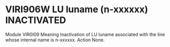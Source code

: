 # VIRI906W LU luname (n-xxxxxx) INACTIVATED
Module
    VIR0I09
Meaning
    Inactivation of LU luname associated with the line whose internal name is n-xxxxxx.
Action
    None.
